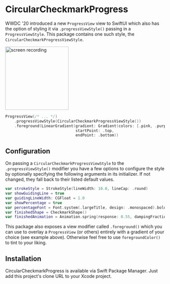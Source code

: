 # CircularCheckmarkProgress

WWDC '20 introduced a new `ProgressView` view to SwiftUI which also has the option of styling it via `.progressViewStyle()` passing in a `ProgressViewStyle`. This package contains one such style, the `CircularCheckmarkProgressViewStyle`.

<img src="https://user-images.githubusercontent.com/2625584/86522712-70659780-be62-11ea-8e06-812bccbca2ad.gif" width="200px" alt="screen recording" />

```swift
ProgressView(/* ... */)
    .progressViewStyle(CircularCheckmarkProgressViewStyle())
    .foreground(LinearGradient(gradient: Gradient(colors: [.pink, .purple]), 
                               startPoint: .top,
                               endPoint: .bottom))
```

## Configuration

On passing a `CircularCheckmarkProgressViewStyle` to the `.progressViewStyle()` modifier you have a few options to configure the style by optionally specifying the following arguments in its initializer. If not changed, they fall back to their listed default values.

```swift
var strokeStyle = StrokeStyle(lineWidth: 10.0, lineCap: .round)
var showGuidingLine = true
var guidingLineWidth: CGFloat = 1.0
var showPercentage = true
var percentageFont = Font.system(.largeTitle, design: .monospaced).bold()
var finishedShape = CheckmarkShape()
var finishedAnimation = Animation.spring(response: 0.55, dampingFraction: 0.35).speed(1.5)
```

This package also exposes a view modifier called `.foreground()` which you can use to overlay a `ProgressView` (or others) entirely with a gradient of your choice (see example above). Otherwise feel free to use `foregroundColor()` to tint to your liking. 

## Installation

CircularCheckmarkProgress is available via Swift Package Manager. Just add this project's clone URL to your Xcode project.
